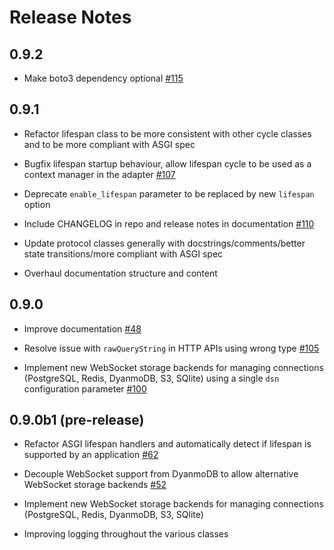 # Release Notes

## 0.9.2

* Make boto3 dependency optional [#115](https://github.com/erm/mangum/pull/115)

## 0.9.1

* Refactor lifespan class to be more consistent with other cycle classes and to be more compliant with ASGI spec

* Bugfix lifespan startup behaviour, allow lifespan cycle to be used as a context manager in the adapter [#107](https://github.com/erm/mangum/issues/107)

* Deprecate `enable_lifespan` parameter to be replaced by new `lifespan` option

* Include CHANGELOG in repo and release notes in documentation [#110](https://github.com/erm/mangum/issues/110)

* Update protocol classes generally with  docstrings/comments/better state transitions/more compliant with ASGI spec

* Overhaul documentation structure and content

## 0.9.0

* Improve documentation [#48](https://github.com/erm/mangum/issues/48)

* Resolve issue with `rawQueryString` in HTTP APIs using wrong type [#105](https://github.com/erm/mangum/issues/105)

* Implement new WebSocket storage backends for managing connections (PostgreSQL, Redis, DyanmoDB, S3, SQlite) using a single `dsn` configuration parameter [#100](https://github.com/erm/mangum/issues/100)

## 0.9.0b1 (pre-release)

* Refactor ASGI lifespan handlers and automatically detect if lifespan is supported by an application [#62](https://github.com/erm/mangum/issues/62)

* Decouple WebSocket support from DyanmoDB to allow alternative WebSocket storage backends [#52](https://github.com/erm/mangum/issues/52)

* Implement new WebSocket storage backends for managing connections (PostgreSQL, Redis, DyanmoDB, S3, SQlite)

* Improving logging throughout the various classes